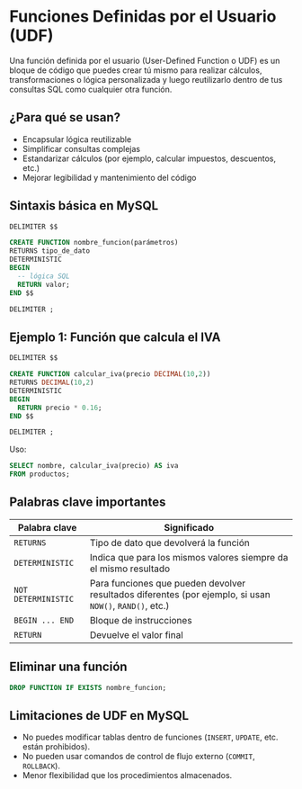 # **Funciones Definidas por el Usuario (UDF)**

Una función definida por el usuario (User-Defined Function o UDF) es un bloque de código que puedes crear tú mismo para realizar cálculos, transformaciones o lógica personalizada y luego reutilizarlo dentro de tus consultas SQL como cualquier otra función.


## ¿Para qué se usan?

- Encapsular lógica reutilizable
- Simplificar consultas complejas
- Estandarizar cálculos (por ejemplo, calcular impuestos, descuentos, etc.)
- Mejorar legibilidad y mantenimiento del código


## Sintaxis básica en MySQL

```sql
DELIMITER $$

CREATE FUNCTION nombre_funcion(parámetros)
RETURNS tipo_de_dato
DETERMINISTIC
BEGIN
  -- lógica SQL
  RETURN valor;
END $$

DELIMITER ;
```


## Ejemplo 1: Función que calcula el IVA

```sql
DELIMITER $$

CREATE FUNCTION calcular_iva(precio DECIMAL(10,2))
RETURNS DECIMAL(10,2)
DETERMINISTIC
BEGIN
  RETURN precio * 0.16;
END $$

DELIMITER ;
```
Uso:
```sql
SELECT nombre, calcular_iva(precio) AS iva
FROM productos;
```


## Palabras clave importantes

| Palabra clave       | Significado                                                                                             |
| ------------------- | ------------------------------------------------------------------------------------------------------- |
| `RETURNS`           | Tipo de dato que devolverá la función                                                                   |
| `DETERMINISTIC`     | Indica que para los mismos valores siempre da el mismo resultado                                        |
| `NOT DETERMINISTIC` | Para funciones que pueden devolver resultados diferentes (por ejemplo, si usan `NOW()`, `RAND()`, etc.) |
| `BEGIN ... END`     | Bloque de instrucciones                                                                                 |
| `RETURN`            | Devuelve el valor final                                                                                 |


## Eliminar una función

```sql
DROP FUNCTION IF EXISTS nombre_funcion;
```


## Limitaciones de UDF en MySQL

- No puedes modificar tablas dentro de funciones (`INSERT`, `UPDATE`, etc. están prohibidos).
- No pueden usar comandos de control de flujo externo (`COMMIT`, `ROLLBACK`).
- Menor flexibilidad que los procedimientos almacenados.


